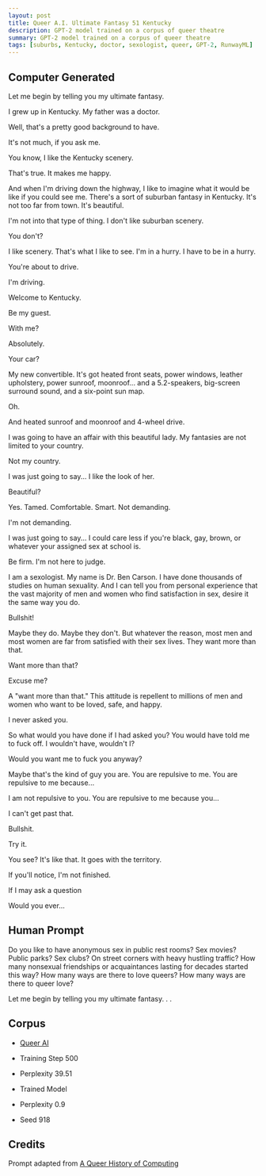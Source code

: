 ```yaml
---
layout: post
title: Queer A.I. Ultimate Fantasy 51 Kentucky
description: GPT-2 model trained on a corpus of queer theatre
summary: GPT-2 model trained on a corpus of queer theatre
tags: [suburbs, Kentucky, doctor, sexologist, queer, GPT-2, RunwayML]
---
```


## Computer Generated

Let me begin by telling you my ultimate fantasy.

I grew up in Kentucky. My father was a doctor.

Well, that's a pretty good background to have.

It's not much, if you ask me.

You know, I like the Kentucky scenery.

That's true. It makes me happy.

And when I'm driving down the highway, I like to imagine what it would be like if you could see me. There's a sort of suburban fantasy in Kentucky. It's not too far from town. It's beautiful.

I'm not into that type of thing. I don't like suburban scenery.

You don't?

I like scenery. That's what I like to see. I'm in a hurry. I have to be in a hurry.

You're about to drive.

I'm driving.

Welcome to Kentucky.

Be my guest.

With me?

Absolutely.

Your car?

My new convertible. It's got heated front seats, power windows, leather upholstery, power sunroof, moonroof... and a 5.2-speakers, big-screen surround sound, and a six-point sun map.

Oh.

And heated sunroof and moonroof and 4-wheel drive.

I was going to have an affair with this beautiful lady. My fantasies are not limited to your country.

Not my country.

I was just going to say... I like the look of her.

Beautiful?

Yes. Tamed. Comfortable. Smart. Not demanding.

I'm not demanding.

I was just going to say... I could care less if you're black, gay, brown, or whatever your assigned sex at school is.

Be firm. I'm not here to judge.

I am a sexologist. My name is Dr. Ben Carson. I have done thousands of studies on human sexuality. And I can tell you from personal experience that the vast majority of men and women who find satisfaction in sex, desire it the same way you do.

Bullshit!

Maybe they do. Maybe they don't. But whatever the reason, most men and most women are far from satisfied with their sex lives. They want more than that.

Want more than that?

Excuse me?

A "want more than that." This attitude is repellent to millions of men and women who want to be loved, safe, and happy.

I never asked you.

So what would you have done if I had asked you? You would have told me to fuck off. I wouldn't have, wouldn't I?

Would you want me to fuck you anyway?

Maybe that's the kind of guy you are. You are repulsive to me. You are repulsive to me because...

I am not repulsive to you. You are repulsive to me because you...

I can't get past that.

Bullshit.

Try it.

You see? It's like that. It goes with the territory.

If you'll notice, I'm not finished.

If I may ask a question

Would you ever...


## Human Prompt

Do you like to have anonymous sex in public rest rooms? Sex movies? Public parks? Sex clubs? On street corners with heavy hustling traffic? How many nonsexual friendships or acquaintances lasting for decades started this way? How many ways are there to love queers? How many ways are there to queer love?

Let me begin by telling you my ultimate fantasy. . .

## Corpus

- [Queer AI](/queerai)
- Training Step 500
- Perplexity 39.51

- Trained Model
- Perplexity 0.9
- Seed 918


## Credits

Prompt adapted from [A Queer History of Computing](https://rhizome.org/editorial/2013/feb/19/queer-computing-1/)
